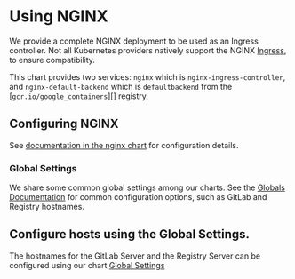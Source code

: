 # Using NGINX

We provide a complete NGINX deployment to be used as an Ingress controller. Not all Kubernetes providers natively support the NGINX [Ingress][kubernetes-ingress], to ensure compatibility.

This chart provides two services: `nginx` which is `nginx-ingress-controller`,
and `nginx-default-backend` which is `defaultbackend` from the [`gcr.io/google_containers`][] registry.

## Configuring NGINX

See [documentation in the nginx chart](../../charts/nginx/README.md) for configuration details.

### Global Settings

We share some common global settings among our charts. See the [Globals Documentation][globals] for common configuration
options, such as GitLab and Registry hostnames.

## Configure hosts using the Global Settings.

The hostnames for the GitLab Server and the Registry Server can be configured using our chart [Global Settings][globals]

[globals]: ../globals.md

[registry]: https://hub.docker.com/_/registry/
[kubernetes-ingress]: https://kubernetes.io/docs/concepts/services-networking/ingress/#tls
[kubernetes-secret]: https://kubernetes.io/docs/concepts/configuration/secret/
[helm]: https://helm.sh
[kubernetes-ingress-nginx-configuration]: https://github.com/kubernetes/ingress/blob/master/controllers/nginx/configuration.md
[RBAC]: https://kubernetes.io/docs/admin/authorization/rbac/
